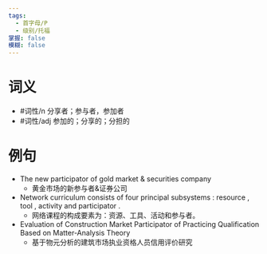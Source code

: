 ```yaml
---
tags:
  - 首字母/P
  - 级别/托福
掌握: false
模糊: false
---
```

# 词义
- #词性/n  分享者；参与者，参加者
- #词性/adj  参加的；分享的；分担的
# 例句
- The new participator of gold market & securities company
	- 黄金市场的新参与者&证券公司
- Network curriculum consists of four principal subsystems : resource , tool , activity and participator .
	- 网络课程的构成要素为：资源、工具、活动和参与者。
- Evaluation of Construction Market Participator of Practicing Qualification Based on Matter-Analysis Theory
	- 基于物元分析的建筑市场执业资格人员信用评价研究
